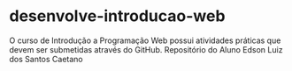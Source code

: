 # desenvolve-introducao-web
O curso de Introdução a Programação Web possui atividades práticas que devem ser submetidas através do GitHub.  Repositório do Aluno Edson Luiz dos Santos Caetano
